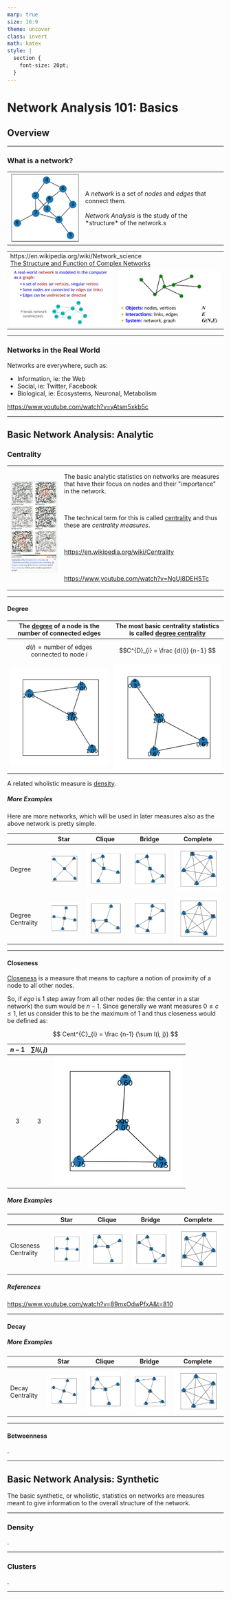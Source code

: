 ```yaml
---
marp: true
size: 16:9
theme: uncover
class: invert
math: katex
style: |
  section {
    font-size: 20pt;
  }
---
```


# Network Analysis 101: Basics

## Overview

---

### What is a network?

<table>
  <tr>
    <td><img alt="10x13 Random" src="../../images/net-10x13-random.png"/></td>
    <td>A <i>network</i> is a set of <i>nodes</i> and <i>edges</i> that connect them.
    <br/><br/>
    <i>Network Analysis</i> is the study of the *structure* of the network.s
    </td>
  </tr>
</table>

<table>
  <tr>
    <td colspan="2">
      https://en.wikipedia.org/wiki/Network_science
      <br/>
      <a href="ref/2003-TheStructureAndFunctionOfComplexNetworks-Newman.pdf">The Structure and Function of Complex Networks</a>
    </td>
  </tr>
  <tr>
    <td><img src="../../images/stanford-cs102-network-basicdef.png" width="512" /></td>
    <td><img src="../../images/stanfor-cs224w-componentsofanetwork.png" width="512" /></td>
  </tr>
</table>

---

### Networks in the Real World

Networks are everywhere, such as:

- Information, ie: the Web
- Social, ie: Twitter, Facebook
- Biological, ie: Ecosystems, Neuronal, Metabolism

https://www.youtube.com/watch?v=yAtsm5xkb5c

---

## Basic Network Analysis: Analytic

### Centrality

<table>
  <tr>
    <td><img src="../../images/network-centralities.png" alt="Common Centrality Measures" width="576"/></td>
    <td>
    <p>The basic analytic statistics on networks are measures that have their focus on nodes and their "importance" in the network.</p>
    <br>
    <p>The technical term for this is called <a href="https://github.com/czrpb/networkanalysis/blob/main/glossary.md#centrality">centrality</a> and thus these are <i>centrality measures</i>.</p>
    <br>
    <p><a href="https://en.wikipedia.org/wiki/Centrality">https://en.wikipedia.org/wiki/Centrality</a></p>
    <br>
    <p><a href="https://www.youtube.com/watch?v=NgUj8DEH5Tc">https://www.youtube.com/watch?v=NgUj8DEH5Tc</a></p>
    </td>
  </tr>
</table>

---

#### Degree

|The [degree](https://github.com/czrpb/networkanalysis/blob/main/glossary.md#degree) of a node is the number of connected edges|The most basic centrality statistics is called [degree centrality](https://github.com/czrpb/networkanalysis/blob/main/glossary.md#degree-centrality)|
|:-:|:-:|
|$$d(i) = \text{number of edges connected to node} \ i$$|$$C^{D}_{i} = \frac {d(i)} {n-1} $$|
|<img src="https://github.com/czrpb/networkanalysis/blob/main/images/net-basic-001-degrees.png" />|<img src="https://github.com/czrpb/networkanalysis/blob/main/images/net-basic-001-degree_centrality.png" />|

A related wholistic measure is [density]().

##### More Examples

Here are more networks, which will be used in later measures also as the above network is pretty simple.

||Star|Clique|Bridge|Complete|
|---|---|---|---|---|
|Degree|![Basic001](../../images/net-ego-abcd-degrees.png)|![Basic002](../../images/net-ego-abcd-ab-degrees.png)|![Basic003](../../images/net-ego-abcd-ab-cd-degrees.png)|![Basic004](../../images/net-ego-abcd-complete-degrees.png)|
|Degree Centrality|![Basic010](../../images/net-ego-abcd-degree_centrality.png)|![Basic020](../../images/net-ego-abcd-ab-degree_centrality.png)|![Basic030](../../images/net-ego-abcd-ab-cd-degree_centrality.png)|![Basic040](../../images/net-ego-abcd-complete-degree_centrality.png)|

---

#### Closeness

[Closeness](https://github.com/czrpb/networkanalysis/blob/main/glossary.md#closeness-centrality) is a measure that means to capture a notion of proximity of a node to all other nodes.

So, if *ego* is 1 step away from all other nodes (ie: the center in a star network) the sum would be $n - 1$. Since generally we want measures $0 \leq c \leq 1$, let us consider this to be the maximum of $1$ and thus closeness would be defined as:

$$
Cent^{C}_{i} = \frac {n-1} {\sum l(i, j)}
$$


|$n-1$|$\sum l(i, j)$||
|:-:|:-:|:-:|
|3|3|<img src="https://github.com/czrpb/networkanalysis/blob/main/images/net-basic-001-closeness_centrality.png" />|

##### More Examples

||Star|Clique|Bridge|Complete|
|---|---|---|---|---|
|Closeness Centrality|![Basic011](../../images/net-ego-abcd-closeness_centrality.png)|![Basic021](../../images/net-ego-abcd-ab-closeness_centrality.png)|![Basic031](../../images/net-ego-abcd-ab-cd-closeness_centrality.png)|![Basic041](../../images/net-ego-abcd-complete-closeness_centrality.png)|

##### References

https://www.youtube.com/watch?v=89mxOdwPfxA&t=810

---

#### Decay

##### More Examples

||Star|Clique|Bridge|Complete|
|---|---|---|---|---|
|Decay Centrality|![Basic011](../../images/net-ego-abcd-decay_centrality.png)|![Basic021](../../images/net-ego-abcd-ab-decay_centrality.png)|![Basic031](../../images/net-ego-abcd-ab-cd-decay_centrality.png)|![Basic041](../../images/net-ego-abcd-complete-decay_centrality.png)|

---

#### Betweenness

.

---

## Basic Network Analysis: Synthetic

The basic synthetic, or wholistic, statistics on networks are measures meant to give information to the overall structure of the network.

---

### Density

.

---

### Clusters

.

---
